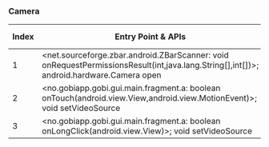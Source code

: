 ### Camera
| Index | Entry Point & APIs | Screen shot | Resource id | Label |
| ------------- | ------------- | ------------- |-------------|-------------|
| 1 | <net.sourceforge.zbar.android.ZBarScanner: void onRequestPermissionsResult(int,java.lang.String[],int[])>; android.hardware.Camera open | ![](D:\COSMOS\output\py\Play_win8\Social\com.bayona.gettw\net.sourceforge.zbar.android.ZBarScanner.png) |  | |
| 2 | <no.gobiapp.gobi.gui.main.fragment.a: boolean onTouch(android.view.View,android.view.MotionEvent)>; void setVideoSource | ![](D:\COSMOS\output\py\Play_win8\Social\no.gobiapp.gobi\no.gobiapp.gobi.gui.main.activity.MainActivity.png) |  | |
| 3 | <no.gobiapp.gobi.gui.main.fragment.a: boolean onLongClick(android.view.View)>; void setVideoSource | ![](D:\COSMOS\output\py\Play_win8\Social\no.gobiapp.gobi\no.gobiapp.gobi.gui.main.activity.MainActivity.png) |  | |
